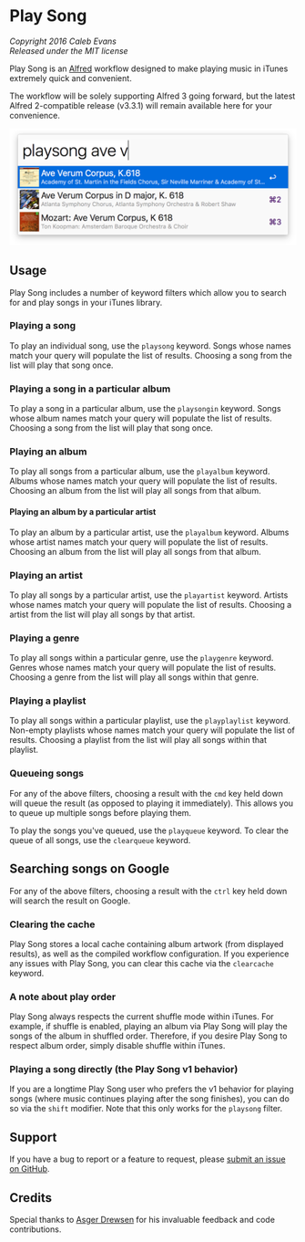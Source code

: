# Play Song

*Copyright 2016 Caleb Evans*  
*Released under the MIT license*

Play Song is an [Alfred](http://www.alfredapp.com/) workflow designed to make
playing music in iTunes extremely quick and convenient.

The workflow will be solely supporting Alfred 3 going forward, but the latest
Alfred 2-compatible release (v3.3.1) will remain available here for your
convenience.

![Play Song in action](screenshot.png)

## Usage

Play Song includes a number of keyword filters which allow you to search for and
play songs in your iTunes library.

### Playing a song

To play an individual song, use the `playsong` keyword. Songs whose names match
your query will populate the list of results. Choosing a song from the list will
play that song once.

### Playing a song in a particular album

To play a song in a particular album, use the `playsongin` keyword. Songs whose
album names match your query will populate the list of results. Choosing a song
from the list will play that song once.

### Playing an album

To play all songs from a particular album, use the `playalbum` keyword. Albums
whose names match your query will populate the list of results. Choosing an
album from the list will play all songs from that album.

#### Playing an album by a particular artist

To play an album by a particular artist, use the `playalbum` keyword. Albums
whose artist names match your query will populate the list of results. Choosing
an album from the list will play all songs from that album.

### Playing an artist

To play all songs by a particular artist, use the `playartist` keyword. Artists
whose names match your query will populate the list of results. Choosing a
artist from the list will play all songs by that artist.

### Playing a genre

To play all songs within a particular genre, use the `playgenre` keyword. Genres
whose names match your query will populate the list of results. Choosing a genre
from the list will play all songs within that genre.

### Playing a playlist

To play all songs within a particular playlist, use the `playplaylist` keyword.
Non-empty playlists whose names match your query will populate the list of
results. Choosing a playlist from the list will play all songs within that
playlist.

### Queueing songs

For any of the above filters, choosing a result with the `cmd` key held down
will queue the result (as opposed to playing it immediately). This allows you to
queue up multiple songs before playing them.

To play the songs you've queued, use the `playqueue` keyword. To clear the queue
of all songs, use the `clearqueue` keyword.

## Searching songs on Google

For any of the above filters, choosing a result with the `ctrl` key held down
will search the result on Google.

### Clearing the cache

Play Song stores a local cache containing album artwork (from displayed
results), as well as the compiled workflow configuration. If you experience any
issues with Play Song, you can clear this cache via the `clearcache` keyword.

### A note about play order

Play Song always respects the current shuffle mode within iTunes. For example,
if shuffle is enabled, playing an album via Play Song will play the songs of the
album in shuffled order. Therefore, if you desire Play Song to respect album
order, simply disable shuffle within iTunes.

### Playing a song directly (the Play Song v1 behavior)

If you are a longtime Play Song user who prefers the v1 behavior for playing
songs (where music continues playing after the song finishes), you can do so via
the `shift` modifier. Note that this only works for the `playsong` filter.

## Support

If you have a bug to report or a feature to request, please [submit an issue on
GitHub](https://github.com/caleb531/play-song/issues).

## Credits

Special thanks to [Asger Drewsen](https://github.com/Tyilo) for his invaluable
feedback and code contributions.
